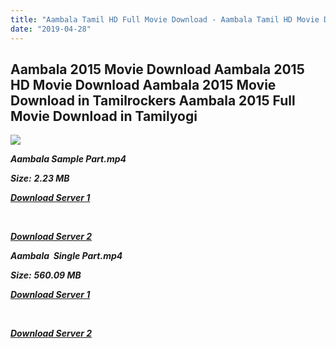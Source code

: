 ```yaml
---
title: "Aambala Tamil HD Full Movie Download - Aambala Tamil HD Movie Download"
date: "2019-04-28"
---
```


## Aambala 2015 Movie Download Aambala 2015 HD Movie Download Aambala 2015 Movie Download in Tamilrockers Aambala 2015 Full Movie Download in Tamilyogi

![](https://images.moviebuff.com/25d15096-bc55-4b07-a74f-c8b88a8f8f48?w=1000)

**_Aambala Sample Part.mp4_**

**_Size:_** **_2.23 MB_**

**_[Download Server 1](http://b8.wetransfer.vip/files/{18b9e36be58349bcedc591cb24b1d58373c4fcb8ec6c90ee99c2d93b5f4aedc9}20Actor{18b9e36be58349bcedc591cb24b1d58373c4fcb8ec6c90ee99c2d93b5f4aedc9}20Hits{18b9e36be58349bcedc591cb24b1d58373c4fcb8ec6c90ee99c2d93b5f4aedc9}20Collection/Vishal{18b9e36be58349bcedc591cb24b1d58373c4fcb8ec6c90ee99c2d93b5f4aedc9}20Movies{18b9e36be58349bcedc591cb24b1d58373c4fcb8ec6c90ee99c2d93b5f4aedc9}20Collection/Aambala{18b9e36be58349bcedc591cb24b1d58373c4fcb8ec6c90ee99c2d93b5f4aedc9}20(2015)/Aambala/Aambala{18b9e36be58349bcedc591cb24b1d58373c4fcb8ec6c90ee99c2d93b5f4aedc9}20(2015){18b9e36be58349bcedc591cb24b1d58373c4fcb8ec6c90ee99c2d93b5f4aedc9}20Sample{18b9e36be58349bcedc591cb24b1d58373c4fcb8ec6c90ee99c2d93b5f4aedc9}20(640x360).mp4)_**

**_[  
](http://b8.wetransfer.vip/files/{18b9e36be58349bcedc591cb24b1d58373c4fcb8ec6c90ee99c2d93b5f4aedc9}20Actor{18b9e36be58349bcedc591cb24b1d58373c4fcb8ec6c90ee99c2d93b5f4aedc9}20Hits{18b9e36be58349bcedc591cb24b1d58373c4fcb8ec6c90ee99c2d93b5f4aedc9}20Collection/Vishal{18b9e36be58349bcedc591cb24b1d58373c4fcb8ec6c90ee99c2d93b5f4aedc9}20Movies{18b9e36be58349bcedc591cb24b1d58373c4fcb8ec6c90ee99c2d93b5f4aedc9}20Collection/Aambala{18b9e36be58349bcedc591cb24b1d58373c4fcb8ec6c90ee99c2d93b5f4aedc9}20(2015)/Aambala/Aambala{18b9e36be58349bcedc591cb24b1d58373c4fcb8ec6c90ee99c2d93b5f4aedc9}20(2015){18b9e36be58349bcedc591cb24b1d58373c4fcb8ec6c90ee99c2d93b5f4aedc9}20Sample{18b9e36be58349bcedc591cb24b1d58373c4fcb8ec6c90ee99c2d93b5f4aedc9}20(640x360).mp4)_**

**_[Download Server 2](http://b8.wetransfer.vip/files/{18b9e36be58349bcedc591cb24b1d58373c4fcb8ec6c90ee99c2d93b5f4aedc9}20Actor{18b9e36be58349bcedc591cb24b1d58373c4fcb8ec6c90ee99c2d93b5f4aedc9}20Hits{18b9e36be58349bcedc591cb24b1d58373c4fcb8ec6c90ee99c2d93b5f4aedc9}20Collection/Vishal{18b9e36be58349bcedc591cb24b1d58373c4fcb8ec6c90ee99c2d93b5f4aedc9}20Movies{18b9e36be58349bcedc591cb24b1d58373c4fcb8ec6c90ee99c2d93b5f4aedc9}20Collection/Aambala{18b9e36be58349bcedc591cb24b1d58373c4fcb8ec6c90ee99c2d93b5f4aedc9}20(2015)/Aambala/Aambala{18b9e36be58349bcedc591cb24b1d58373c4fcb8ec6c90ee99c2d93b5f4aedc9}20(2015){18b9e36be58349bcedc591cb24b1d58373c4fcb8ec6c90ee99c2d93b5f4aedc9}20Sample{18b9e36be58349bcedc591cb24b1d58373c4fcb8ec6c90ee99c2d93b5f4aedc9}20(640x360).mp4)_**

**_Aambala  Single Part.mp4_**

**_Size:_** **_560.09 MB_**

**_[Download Server 1](http://b8.wetransfer.vip/files/{18b9e36be58349bcedc591cb24b1d58373c4fcb8ec6c90ee99c2d93b5f4aedc9}20Actor{18b9e36be58349bcedc591cb24b1d58373c4fcb8ec6c90ee99c2d93b5f4aedc9}20Hits{18b9e36be58349bcedc591cb24b1d58373c4fcb8ec6c90ee99c2d93b5f4aedc9}20Collection/Vishal{18b9e36be58349bcedc591cb24b1d58373c4fcb8ec6c90ee99c2d93b5f4aedc9}20Movies{18b9e36be58349bcedc591cb24b1d58373c4fcb8ec6c90ee99c2d93b5f4aedc9}20Collection/Aambala{18b9e36be58349bcedc591cb24b1d58373c4fcb8ec6c90ee99c2d93b5f4aedc9}20(2015)/Aambala/Aambala{18b9e36be58349bcedc591cb24b1d58373c4fcb8ec6c90ee99c2d93b5f4aedc9}20(2015){18b9e36be58349bcedc591cb24b1d58373c4fcb8ec6c90ee99c2d93b5f4aedc9}20Single{18b9e36be58349bcedc591cb24b1d58373c4fcb8ec6c90ee99c2d93b5f4aedc9}20Part{18b9e36be58349bcedc591cb24b1d58373c4fcb8ec6c90ee99c2d93b5f4aedc9}20(640x360).mp4)_**

**_[  
](http://b8.wetransfer.vip/files/{18b9e36be58349bcedc591cb24b1d58373c4fcb8ec6c90ee99c2d93b5f4aedc9}20Actor{18b9e36be58349bcedc591cb24b1d58373c4fcb8ec6c90ee99c2d93b5f4aedc9}20Hits{18b9e36be58349bcedc591cb24b1d58373c4fcb8ec6c90ee99c2d93b5f4aedc9}20Collection/Vishal{18b9e36be58349bcedc591cb24b1d58373c4fcb8ec6c90ee99c2d93b5f4aedc9}20Movies{18b9e36be58349bcedc591cb24b1d58373c4fcb8ec6c90ee99c2d93b5f4aedc9}20Collection/Aambala{18b9e36be58349bcedc591cb24b1d58373c4fcb8ec6c90ee99c2d93b5f4aedc9}20(2015)/Aambala/Aambala{18b9e36be58349bcedc591cb24b1d58373c4fcb8ec6c90ee99c2d93b5f4aedc9}20(2015){18b9e36be58349bcedc591cb24b1d58373c4fcb8ec6c90ee99c2d93b5f4aedc9}20Single{18b9e36be58349bcedc591cb24b1d58373c4fcb8ec6c90ee99c2d93b5f4aedc9}20Part{18b9e36be58349bcedc591cb24b1d58373c4fcb8ec6c90ee99c2d93b5f4aedc9}20(640x360).mp4)_**

**_[Download Server 2](http://b8.wetransfer.vip/files/{18b9e36be58349bcedc591cb24b1d58373c4fcb8ec6c90ee99c2d93b5f4aedc9}20Actor{18b9e36be58349bcedc591cb24b1d58373c4fcb8ec6c90ee99c2d93b5f4aedc9}20Hits{18b9e36be58349bcedc591cb24b1d58373c4fcb8ec6c90ee99c2d93b5f4aedc9}20Collection/Vishal{18b9e36be58349bcedc591cb24b1d58373c4fcb8ec6c90ee99c2d93b5f4aedc9}20Movies{18b9e36be58349bcedc591cb24b1d58373c4fcb8ec6c90ee99c2d93b5f4aedc9}20Collection/Aambala{18b9e36be58349bcedc591cb24b1d58373c4fcb8ec6c90ee99c2d93b5f4aedc9}20(2015)/Aambala/Aambala{18b9e36be58349bcedc591cb24b1d58373c4fcb8ec6c90ee99c2d93b5f4aedc9}20(2015){18b9e36be58349bcedc591cb24b1d58373c4fcb8ec6c90ee99c2d93b5f4aedc9}20Single{18b9e36be58349bcedc591cb24b1d58373c4fcb8ec6c90ee99c2d93b5f4aedc9}20Part{18b9e36be58349bcedc591cb24b1d58373c4fcb8ec6c90ee99c2d93b5f4aedc9}20(640x360).mp4)_**
